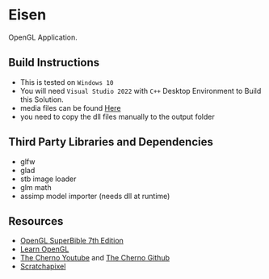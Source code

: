 # Eisen
OpenGL Application.

## Build Instructions
- This is tested on `Windows 10`
- You will need `Visual Studio 2022` with `C++` Desktop Environment to Build this Solution.
- media files can be found [Here](https://drive.google.com/drive/folders/1M9nEB5NIiM-aF9Dx5cFRd3_WJqrDXg9J?usp=sharing)
- you need to copy the dll files manually to the output folder

## Third Party Libraries and Dependencies
- glfw
- glad
- stb image loader
- glm math
- assimp model importer (needs dll at runtime)

## Resources
- [OpenGL SuperBible 7th Edition](https://drive.google.com/file/d/1oB_Bzj_ZR8GF7uEOJHxRqtdMLlXvCiyV/view?usp=sharing)
- [Learn OpenGL](https://learnopengl.com)
- [The Cherno Youtube](https://www.youtube.com/c/TheChernoProject) and [The Cherno Github](https://github.com/TheCherno)
- [Scratchapixel](https://www.scratchapixel.com)